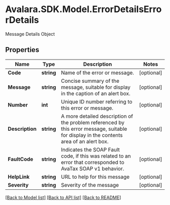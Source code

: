 # Avalara.SDK.Model.ErrorDetailsErrorDetails
Message Details Object

## Properties

Name | Type | Description | Notes
------------ | ------------- | ------------- | -------------
**Code** | **string** | Name of the error or message. | [optional] 
**Message** | **string** | Concise summary of the message, suitable for display in the caption of an alert box. | [optional] 
**Number** | **int** | Unique ID number referring to this error or message. | [optional] 
**Description** | **string** | A more detailed description of the problem referenced by this error message, suitable for display in the contents area of an alert box. | [optional] 
**FaultCode** | **string** | Indicates the SOAP Fault code, if this was related to an error that corresponded to AvaTax SOAP v1 behavior. | [optional] 
**HelpLink** | **string** | URL to help for this message | [optional] 
**Severity** | **string** | Severity of the message | [optional] 

[[Back to Model list]](../README.md#documentation-for-models) [[Back to API list]](../README.md#documentation-for-api-endpoints) [[Back to README]](../README.md)

